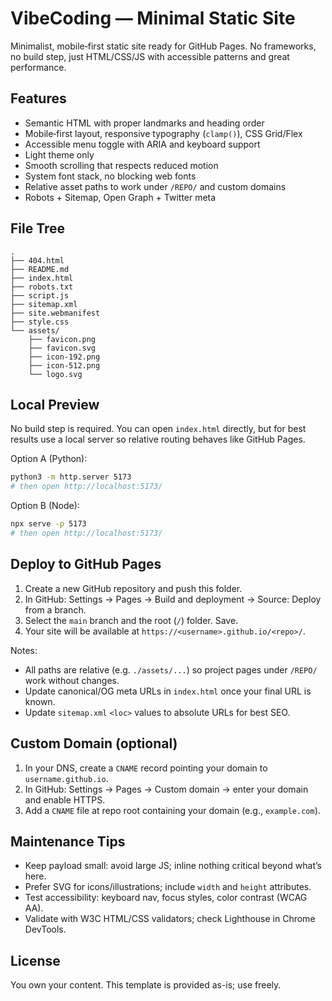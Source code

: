 # VibeCoding — Minimal Static Site

Minimalist, mobile‑first static site ready for GitHub Pages. No frameworks, no build step, just HTML/CSS/JS with accessible patterns and great performance.

## Features
- Semantic HTML with proper landmarks and heading order
- Mobile‑first layout, responsive typography (`clamp()`), CSS Grid/Flex
- Accessible menu toggle with ARIA and keyboard support
- Light theme only
- Smooth scrolling that respects reduced motion
- System font stack, no blocking web fonts
- Relative asset paths to work under `/REPO/` and custom domains
- Robots + Sitemap, Open Graph + Twitter meta

## File Tree
```
.
├── 404.html
├── README.md
├── index.html
├── robots.txt
├── script.js
├── sitemap.xml
├── site.webmanifest
├── style.css
└── assets/
    ├── favicon.png
    ├── favicon.svg
    ├── icon-192.png
    ├── icon-512.png
    └── logo.svg
```

## Local Preview
No build step is required. You can open `index.html` directly, but for best results use a local server so relative routing behaves like GitHub Pages.

Option A (Python):

```sh
python3 -m http.server 5173
# then open http://localhost:5173/
```

Option B (Node):

```sh
npx serve -p 5173
# then open http://localhost:5173/
```

## Deploy to GitHub Pages
1. Create a new GitHub repository and push this folder.
2. In GitHub: Settings → Pages → Build and deployment → Source: Deploy from a branch.
3. Select the `main` branch and the root (`/`) folder. Save.
4. Your site will be available at `https://<username>.github.io/<repo>/`.

Notes:
- All paths are relative (e.g. `./assets/...`) so project pages under `/REPO/` work without changes.
- Update canonical/OG meta URLs in `index.html` once your final URL is known.
- Update `sitemap.xml` `<loc>` values to absolute URLs for best SEO.

## Custom Domain (optional)
1. In your DNS, create a `CNAME` record pointing your domain to `username.github.io`.
2. In GitHub: Settings → Pages → Custom domain → enter your domain and enable HTTPS.
3. Add a `CNAME` file at repo root containing your domain (e.g., `example.com`).

## Maintenance Tips
- Keep payload small: avoid large JS; inline nothing critical beyond what’s here.
- Prefer SVG for icons/illustrations; include `width` and `height` attributes.
- Test accessibility: keyboard nav, focus styles, color contrast (WCAG AA).
- Validate with W3C HTML/CSS validators; check Lighthouse in Chrome DevTools.

## License
You own your content. This template is provided as-is; use freely.

